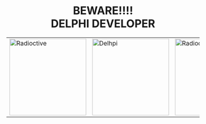 <div align="center">
<h1>BEWARE!!!! <br/> DELPHI DEVELOPER</h1>
<table style="border: none;">
    <tr>
        <td><img src="https://cdn.pixabay.com/animation/2023/04/28/18/34/18-34-10-554_512.gif" alt="Radioctive"  height="200" widht="200"></td>
        <td><img src="https://cdn-icons-png.flaticon.com/512/5968/5968252.png" alt="Delhpi" height="200"></td>
        <td><img src="https://cdn.pixabay.com/animation/2023/04/28/18/34/18-34-10-554_512.gif" alt="Radioctive" height="200"></td>
    </tr>
</table>
</div>

